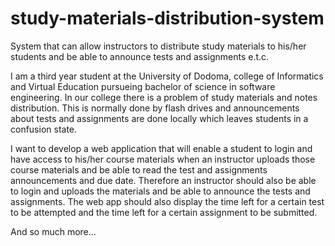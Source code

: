# study-materials-distribution-system
System that can allow instructors to distribute study materials to his/her students and be able to announce tests and assignments e.t.c.

I am a third year student at the University of Dodoma, college of Informatics and Virtual Education pursueing bachelor of science in software engineering. In our college there is a problem of study materials and notes distribution. This is normally done by flash drives and announcements about tests and assignments are done locally which leaves students in a confusion state.

I want to develop a web application that will enable a student to login and have access to his/her course materials when an instructor uploads those course materials and be able to read the test and assignments announcements and due date. Therefore an instructor should also be able to login and uploads the materials and be able to announce the tests and assignments. The web app should also display the time left for a certain test to be attempted and the time left for a certain assignment to be submitted.

And so much more...
